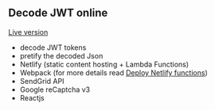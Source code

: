 ## Decode JWT online

[Live version](https://jwt-decode.saphy.net)


- decode JWT tokens
- pretify the decoded Json
- Netlify (static content hosting + Lambda Functions)
- Webpack (for more details read [Deploy Netlify functions](https://medium.com/@saphidev/use-firebase-admin-with-netlify-lambda-functions-free-483d3b390e3a))
- SendGrid API
- Google reCaptcha v3
- Reactjs

